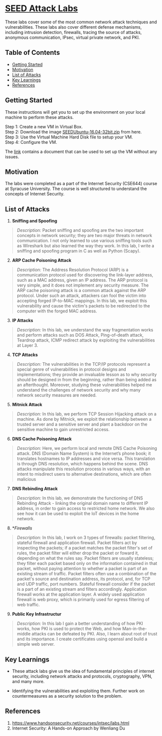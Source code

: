 # [SEED Attack Labs](https://seedsecuritylabs.org/) 

These labs cover some of the most common network attack techniques and vulnerabilities. These labs also cover different defense mechanisms, including intrusion detection, firewalls, tracing the source of attacks, anonymous communication, IPsec, virtual private network, and PKI. 

## Table of Contents 

- [Getting Started](#getting-started)
- [Motivation](#motivation)
- [List of Attacks](#list-of-attacks)
- [Key Learnings](#key-learnings)
- [References](#references)


## Getting Started

These instructions will get you to set up the environment on your local machine to perform these attacks.

Step 1: Create a new VM in Virtual Box.\
Step 2: Download the image [SEEDUbuntu-16.04-32bit.zip](https://seedsecuritylabs.org/lab_env.html) from here.\
Step 3: Use the Virtual Machine Hard Disk file to setup your VM.\
Step 4: Configure the VM.

The [link](https://seedsecuritylabs.org/lab_env.html) contains a document that can be used to set up the VM without any issues.

## Motivation
The labs were completed as a part of the Internet Security (CSE644) course at Syracuse University. The course is well structured to understand the concepts of Internet Security.

## List of Attacks

1. **Sniffing and Spoofing**
>*Description:* Packet sniffing and spoofing are the two important concepts in network security; they are two major threats in network communication. I not only learned to use various sniffing tools such as Wireshark but also learned the way they work. In this lab, I write a sniffing and spoofing program in C as well as Python (Scapy).

2. **ARP Cache Poisoning Attack**
>*Description:* The Address Resolution Protocol (ARP) is a communication protocol used for discovering the link-layer address, such as a MAC address, given an IP address. The ARP protocol is very simple, and it does not implement any security measure. The ARP cache poisoning attack is a common attack against the ARP protocol. Under such an attack, attackers can fool the victim into accepting forged IP-to-MAC mappings. In this lab, we exploit this vulnerability and cause the victim's packets to be redirected to the computer with the forged MAC address.

3. **IP Attacks**
>*Description:* In this lab, we understand the way fragmentation works and perform attacks such as DOS Attack, Ping-of-death attack, Teardrop attack, ICMP redirect attack by exploiting the vulnerabilities at Layer 3.

4. **TCP Attacks**
>*Description:* The vulnerabilities in the TCP/IP protocols represent a special genre of vulnerabilities in protocol designs and implementations; they provide an invaluable lesson as to why security should be designed in from the beginning, rather than being added as an afterthought. Moreover, studying these vulnerabilities helped me understand the challenges of network security and why many network security measures are needed.

5. **Mitnick Attack**
>*Description:* In this lab, we perform TCP Session Hijacking attack on a machine. As done by Mitnick, we exploit the relationship between a trusted server and a sensitive server and plant a backdoor on the sensitive machine to gain unrestricted access.

6. **DNS Cache Poisoning Attack**
>*Description:* Here, we perform local and remote DNS Cache Poisoning attack. DNS (Domain Name System) is the Internet’s phone book; it translates hostnames to IP addresses and vice versa. This translation is through DNS resolution, which happens behind the scene. DNS attacks manipulate this resolution process in various ways, with an intent to misdirect users to alternative destinations, which are often malicious

7. **DNS Rebinding Attack**
>*Description:* In this lab, we demonstrate the functioning of DNS Rebinding Attack - linking the original domain name to different IP address, in order to gain access to restricted home network. We also see how it can be used to exploit the IoT devices in the home network. 

8. **Firewalls*
>*Description:* In this lab, I work on 3 types of firewalls: packet filtering, stateful firewall and application firewall. Packet filters act by inspecting the packets; if a packet matches the packet filter's set of rules, the packet filter will either drop the packet or foward it, depending on what the rules say. Packet filters are usually stateless; they filter each packet based only on the information contained in that packet, without paying attention to whether a packet is part of an existing stream of traffic. Packet filters often use a combination of the packet's source and destination address, its protocol, and, for TCP and UDP traffic, port numbers. Stateful firewall consider if the packet is a part of an existing stream and filters accordingly. Application firewall works at the application layer. A widely used application firewall is web proxy, which is primarily used for egress filtering of web traffic.

9. **Public Key Infrastructur**
>*Description:* In this lab I gain a better understanding of how PKI works, how PKI is used to protect the Web, and how Man-in-the-middle attacks can be defeated by PKI. Also, I learn about root of trust and its importance. I create certificates using openssl and build a simple web server.

## Key Learnings

- These attack labs give us the idea of fundamental principles of internet security, including network attacks and protocols, cryptography, VPN, and many more.

- Identifying the vulnerabilities and exploiting them. Further work on countermeasures as a security solution to the problem.


## References

1. https://www.handsonsecurity.net/courses/intsec/labs.html
2. Internet Security: A Hands-on Approach by Wenliang Du 

